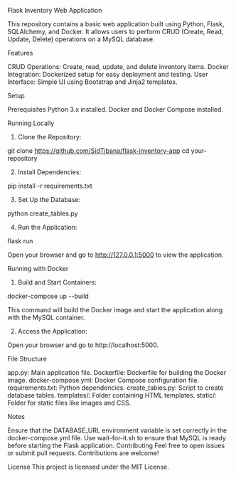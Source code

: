 Flask Inventory Web Application

This repository contains a basic web application built using Python, Flask, SQLAlchemy, and Docker. It allows users to perform CRUD (Create, Read, Update, Delete) operations on a MySQL database.

Features

CRUD Operations: Create, read, update, and delete inventory items.
Docker Integration: Dockerized setup for easy deployment and testing.
User Interface: Simple UI using Bootstrap and Jinja2 templates.

Setup

Prerequisites
Python 3.x installed.
Docker and Docker Compose installed.

Running Locally
1. Clone the Repository:

git clone https://github.com/SidTibana/flask-inventory-app
cd your-repository

2. Install Dependencies:

pip install -r requirements.txt

3. Set Up the Database:

python create_tables.py

4. Run the Application:

flask run

Open your browser and go to http://127.0.0.1:5000 to view the application.



Running with Docker

1. Build and Start Containers:

docker-compose up --build

This command will build the Docker image and start the application along with the MySQL container.

2. Access the Application:

Open your browser and go to http://localhost:5000.

File Structure

app.py: Main application file.
Dockerfile: Dockerfile for building the Docker image.
docker-compose.yml: Docker Compose configuration file.
requirements.txt: Python dependencies.
create_tables.py: Script to create database tables.
templates/: Folder containing HTML templates.
static/: Folder for static files like images and CSS.

Notes

Ensure that the DATABASE_URL environment variable is set correctly in the docker-compose.yml file.
Use wait-for-it.sh to ensure that MySQL is ready before starting the Flask application.
Contributing
Feel free to open issues or submit pull requests. Contributions are welcome!

License
This project is licensed under the MIT License.